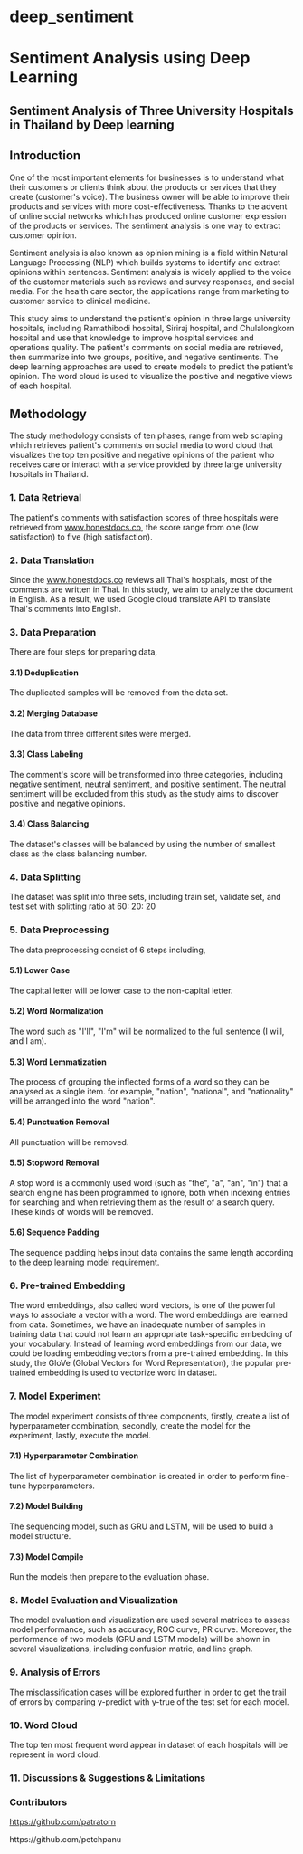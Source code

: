 # deep_sentiment
# Sentiment Analysis using Deep Learning

## Sentiment Analysis of Three University Hospitals in Thailand by Deep learning
## Introduction
One of the most important elements for businesses is to understand what their customers or clients think about the products or services that they create (customer's voice). The business owner will be able to improve their products and services with more cost-effectiveness. Thanks to the advent of online social networks which has produced online customer expression of the products or services. The sentiment analysis is one way to extract customer opinion.

Sentiment analysis is also known as opinion mining is a field within Natural Language Processing (NLP) which builds systems to identify and extract opinions within sentences. Sentiment analysis is widely applied to the voice of the customer materials such as reviews and survey responses, and social media. For the health care sector, the applications range from marketing to customer service to clinical medicine.

This study aims to understand the patient's opinion in three large university hospitals, including Ramathibodi hospital, Siriraj hospital, and Chulalongkorn hospital and use that knowledge to improve hospital services and operations quality. The patient's comments on social media are retrieved, then summarize into two groups, positive, and negative sentiments. The deep learning approaches are used to create models to predict the patient's opinion. The word cloud is used to visualize the positive and negative views of each hospital.

## Methodology
The study methodology consists of ten phases, range from web scraping which retrieves patient's comments on social media to word cloud that visualizes the top ten positive and negative opinions of the patient who receives care or interact with a service provided by three large university hospitals in Thailand.

### 1. Data Retrieval

The patient's comments with satisfaction scores of three hospitals were retrieved from www.honestdocs.co, the score range from one (low satisfaction) to five (high satisfaction).

### 2. Data Translation

Since the www.honestdocs.co reviews all Thai's hospitals, most of the comments are written in Thai. In this study, we aim to analyze the document in English. As a result, we used Google cloud translate API to translate Thai's comments into English.

### 3. Data Preparation

There are four steps for preparing data,

#### 3.1) Deduplication

The duplicated samples will be removed from the data set.

#### 3.2) Merging Database

The data from three different sites were merged.

#### 3.3) Class Labeling

The comment's score will be transformed into three categories, including negative sentiment, neutral sentiment, and positive sentiment. The neutral sentiment will be excluded from this study as the study aims to discover positive and negative opinions.

#### 3.4) Class Balancing

The dataset's classes will be balanced by using the number of smallest class as the class balancing number.

### 4. Data Splitting

The dataset was split into three sets, including train set, validate set, and test set with splitting ratio at 60: 20: 20

### 5. Data Preprocessing

The data preprocessing consist of 6 steps including,

####   5.1) Lower Case
The capital letter will be lower case to the non-capital letter.

####  5.2) Word Normalization
The word such as "I'll", "I'm" will be normalized to the full sentence (I will, and I am).

####  5.3) Word Lemmatization
The process of grouping the inflected forms of a word so they can be analysed as a single item. for example, "nation", "national", and "nationality" will be arranged into the word "nation".

####  5.4) Punctuation Removal
All punctuation will be removed.

####  5.5) Stopword Removal
A stop word is a commonly used word (such as "the", "a", "an", "in") that a search engine has been programmed to ignore, both when indexing entries for searching and when retrieving them as the result of a search query. These kinds of words will be removed.

####  5.6) Sequence Padding
The sequence padding helps input data contains the same length according to the deep learning model requirement.

### 6. Pre-trained Embedding

The word embeddings, also called word vectors, is one of the powerful ways to associate a vector with a word. The word embeddings are learned from data. Sometimes, we have an inadequate number of samples in training data that could not learn an appropriate task-specific embedding of your vocabulary. Instead of learning word embeddings from our data, we could be loading embedding vectors from a pre-trained embedding. In this study, the GloVe (Global Vectors for Word Representation), the popular pre-trained embedding is used to vectorize word in dataset.

### 7. Model Experiment

The model experiment consists of three components, firstly, create a list of hyperparameter combination, secondly, create the model for the experiment, lastly, execute the model.

####   7.1) Hyperparameter Combination
The list of hyperparameter combination is created in order to perform fine-tune hyperparameters.

####  7.2) Model Building
The sequencing model, such as GRU and LSTM, will be used to build a model structure.

####  7.3) Model Compile
Run the models then prepare to the evaluation phase.

### 8. Model Evaluation and Visualization

The model evaluation and visualization are used several matrices to assess model performance, such as accuracy, ROC curve, PR curve. Moreover, the performance of two models (GRU and LSTM models) will be shown in several visualizations, including confusion matric, and line graph.

### 9. Analysis of Errors

The misclassification cases will be explored further in order to get the trail of errors by comparing y-predict with y-true of the test set for each model.

### 10. Word Cloud

The top ten most frequent word appear in dataset of each hospitals will be represent in word cloud.

### 11. Discussions & Suggestions & Limitations

### Contributors
https://github.com/patratorn
<p>
https://github.com/petchpanu
